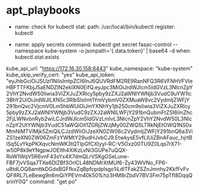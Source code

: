 # apt_playbooks

  - name: check for kubectl
    stat:
      path: /usr/local/bin/kubectl
    register: kubectl

  - name: apply secrets
    command: kubectl get secret fasac-control --namespace kube-system -o jsonpath='{.data.token}' | base64 -d
    when: kubectl.stat.exists



kube_api_url: "https://172.16.30.158:6443"
kube_namespace: "kube-system"
kube_skip_verify_cert: "yes"
kube_api_token: "eyJhbGciOiJSUzI1NiIsImtpZCI6InJ6QUVRdFM2RE9RanNFQ3R6VFNHVFVIeHBFTTFKbjJ5aENDZlN2eklXN0EifQ.eyJpc3MiOiJrdWJlcm5ldGVzL3NlcnZpY2VhY2NvdW50Iiwia3ViZXJuZXRlcy5pby9zZXJ2aWNlYWNjb3VudC9uYW1lc3BhY2UiOiJrdWJlLXN5c3RlbSIsImt1YmVybmV0ZXMuaW8vc2VydmljZWFjY291bnQvc2VjcmV0Lm5hbWUiOiJmYXNhYy1jb250cm9sIiwia3ViZXJuZXRlcy5pby9zZXJ2aWNlYWNjb3VudC9zZXJ2aWNlLWFjY291bnQubmFtZSI6ImZhc2FjLWNvbnRyb2wiLCJrdWJlcm5ldGVzLmlvL3NlcnZpY2VhY2NvdW50L3NlcnZpY2UtYWNjb3VudC51aWQiOiI1ZGRjZWJjMy00ZWQ5LTRkNjEtOWQ1NS0xMmNiMTVlMjk5ZmQiLCJzdWIiOiJzeXN0ZW06c2VydmljZWFjY291bnQ6a3ViZS1zeXN0ZW06ZmFzYWMtY29udHJvbCJ9.EtwkysE5vfLIUiZBnAFauc_hjrtBlSq5LvYkpPKXqvcNmWK3tQTIpGfCXIyyl-RC-V5Oxz00TU9Z0Lqs7rX71-w50P8k9eYNgpwJOEIth4XiKzLvNi3GUPe7uQQX-RoW1WqV5R6vnF43sYx4X7dmQLrVSKgGSeLune-FBF7jvVSqa7TXe6DlZBf3OrlCL48NDMrXtMUf6-Zy43WVNo_FP6-u8tdLOQ8amttkDGdxBGFfkxZqBpfcpdplsgo1iLdlTFakZSZnJmnhy2KkfFvFvQF8RL7LeBewg9n6mQiYPEVm40k501Lhz3HM8rZbdV7BV3Fm75pTfI8DqqQsrinY0Q"
command: "get po"